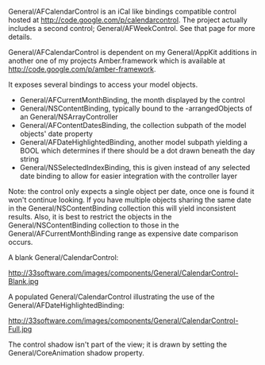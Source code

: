 General/AFCalendarControl is an iCal like bindings compatible control hosted at http://code.google.com/p/calendarcontrol. The project actually includes a second control; General/AFWeekControl. See that page for more details.

General/AFCalendarControl is dependent on my General/AppKit additions in another one of my projects Amber.framework which is available at http://code.google.com/p/amber-framework.

It exposes several bindings to access your model objects.


* General/AFCurrentMonthBinding, the month displayed by the control
* General/NSContentBinding, typically bound to the -arrangedObjects of an General/NSArrayController 
* General/AFContentDatesBinding, the collection subpath of the model objects' date property
* General/AFDateHighlightedBinding, another model subpath yielding a BOOL which determines if there should be a dot drawn beneath the day string
* General/NSSelectedIndexBinding, this is given instead of any selected date binding to allow for easier integration with the controller layer


Note: the control only expects a single object per date, once one is found it won't continue looking. If you have multiple objects sharing the same date in the General/NSContentBinding collection this will yield inconsistent results. Also, it is best to restrict the objects in the General/NSContentBinding collection to those in the General/AFCurrentMonthBinding range as expensive date comparison occurs.


A blank General/CalendarControl:

http://33software.com/images/components/General/CalendarControl-Blank.jpg

A populated General/CalendarControl illustrating the use of the General/AFDateHighlightedBinding:

http://33software.com/images/components/General/CalendarControl-Full.jpg


The control shadow isn't part of the view; it is drawn by setting the General/CoreAnimation shadow property.